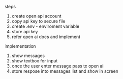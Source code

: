 steps
1. create open api account 
2. copy api key to secure file 
3. create .env - enviroment variable
4. store api key 
5. refer open ai docs and implement

implementation
1. show messages
2. show textbox for input
3. once the user enter message pass to open ai
4. store respose into messages list and show in screen 